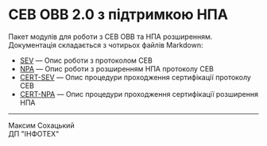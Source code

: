 СЕВ ОВВ 2.0 з підтримкою НПА
============================

Пакет модулів для роботи з СЕВ ОВВ та НПА розширенням.
Документація складається з чотирьох файлів Markdown:

* [SEV](docs/SEV.md) — Опис роботи з протоколом СЕВ
* [NPA](docs/NPA.md) — Опис роботи з розширенням НПА протоколу СЕВ
* [CERT-SEV](docs/CERT-SEV.md) — Опис процедури проходження сертифікації протоколу СЕВ
* [CERT-NPA](docs/CERT-NPA.md) — Опис процедури проходження сертифікації розширення НПА

--------------
Максим Сохацький<br>
ДП "ІНФОТЕХ"
